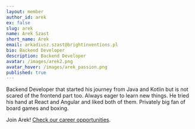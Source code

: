 ```yaml
---
layout: member
author_id: arek
ex: false
slug: arek
name: Arek Szast
short_name: Arek
email: arkadiusz.szast@brightinventions.pl
bio: Backend Developer
description: Backend Developer
avatar: /images/arek2.png
avatar_hover: /images/arek_passion.png
published: true
---
```

Backend Developer that started his journey from Java and Kotlin but is not scared of the frontend part too. Always eager to learn new things. He tried his hand at React and Angular and liked both of them. Privately big fan of board games and boxing.

Join Arek! [Check our career opportunities](/career).